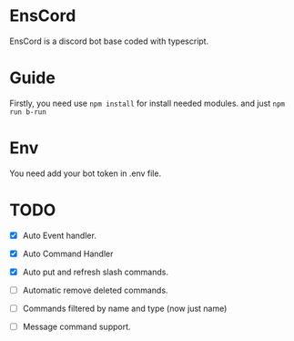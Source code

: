 # EnsCord
EnsCord is a discord bot base coded with typescript.

# Guide
Firstly, you need use ```npm install``` for install needed modules.
and just ```npm run b-run```

# Env
You need add your bot token in .env file.

# TODO  
- [x] Auto Event handler.
- [x] Auto Command Handler
- [x] Auto put and refresh slash commands.
- [ ] Automatic remove deleted commands.
- [ ] Commands filtered by name and type (now just name)
- [ ] Message command support.

